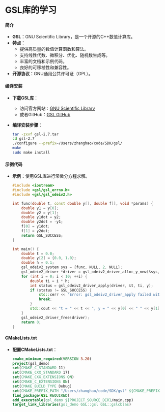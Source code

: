 # GSL库的学习

#### 简介
- **GSL**：GNU Scientific Library，是一个开源的C++数值计算库。
- **特点**：
  - 提供高质量的数值计算函数和算法。
  - 支持线性代数、微积分、优化、随机数生成等。
  - 丰富的文档和示例代码。
  - 良好的可移植性和兼容性。
- **开源协议**：GNU通用公共许可证（GPL）。

#### 编译安装
- **下载GSL库**：
  - 访问官方网站：[GNU Scientific Library](https://www.gnu.org/software/gsl/)
  - 或者GitHub：[GSL GitHub](https://github.com/ampl/gsl)

- **编译安装步骤**：
  ```bash
  tar -zxvf gsl-2.7.tar
  cd gsl-2.7
  ./configure --prefix=/Users/zhanghao/code/SDK/gsl/
  make
  sudo make install
  ```

#### 示例代码
- **示例**：使用GSL库进行常微分方程求解。
  ```cpp
  #include <iostream>
  #include <gsl/gsl_errno.h>
  #include <gsl/gsl_odeiv2.h>

  int func(double t, const double y[], double f[], void *params) {
      double y1 = y[0];
      double y2 = y[1];
      double y1dot = y2;
      double y2dot = -y1;
      f[0] = y1dot;
      f[1] = y2dot;
      return GSL_SUCCESS;
  }

  int main() {
      double t = 0.0;
      double y[2] = {0.0, 1.0};
      double h = 0.1;
      gsl_odeiv2_system sys = {func, NULL, 2, NULL};
      gsl_odeiv2_driver *driver = gsl_odeiv2_driver_alloc_y_new(&sys, gsl_odeiv2_step_rk8pd, 1e-6, 1e-6, 0.0);
      for (int i = 0; i < 10; ++i) {
          double ti = i * h;
          int status = gsl_odeiv2_driver_apply(driver, &t, ti, y);
          if (status != GSL_SUCCESS) {
              std::cerr << "Error: gsl_odeiv2_driver_apply failed with status " << status << std::endl;
              break;
          }
          std::cout << "t = " << t << ", y = " << y[0] << " " << y[1] << std::endl;
      }
      gsl_odeiv2_driver_free(driver);
      return 0;
  }
  ```

#### CMakeLists.txt
- **配置CMakeLists.txt**：
  ```cmake
  cmake_minimum_required(VERSION 3.20)
  project(gsl_demo)
  set(CMAKE_C_STANDARD 11)
  set(CMAKE_CXX_STANDARD 17)
  set(CMAKE_CXX_EXTENSIONS ON)
  set(CMAKE_C_EXTENSIONS ON)
  set(CMAKE_BUILD_TYPE Debug)
  set(CMAKE_PREFIX_PATH "/Users/zhanghao/code/SDK/gsl" ${CMAKE_PREFIX_PATH})
  find_package(GSL REQUIRED)
  add_executable(gsl_demo ${PROJECT_SOURCE_DIR}/main.cpp)
  target_link_libraries(gsl_demo GSL::gsl GSL::gslcblas)
  ```